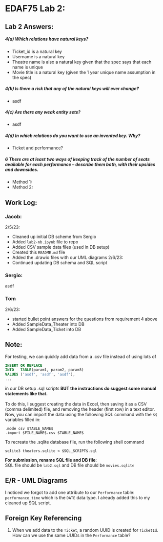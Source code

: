 # EDAF75 Lab 2:


## Lab 2 Answers:

##### 4(a) Which relations have natural keys?
* Ticket_id is a natural key
* Username is a natural key
* Theatre name is also a natural key given that the spec says that each name is unique
* Movie title is a natural key (given the 1 year unique name assumption in the spec)

##### 4(b) Is there a risk that any of the natural keys will ever change?
* asdf

##### 4(c) Are there any weak entity sets?
* asdf

##### 4(d) In which relations do you want to use an invented key. Why?
* Ticket and performance?

##### 6 There are at least two ways of keeping track of the number of seats available for each performance – describe them both, with their upsides and downsides.
* Method 1:
* Method 2:

## Work Log:
### Jacob:
2/5/23:
* Cleaned up initial DB scheme from Sergio
* Added `lab2-nb.ipynb` file to repo
* Added CSV sample data files (used in DB setup)
* Created this `README.md` file
* Added the .drawio files with our UML diagrams
2/6/23:
* Continued updating DB schema and SQL script

### Sergio:
asdf
### Tom
2/6/23:
* started bullet point answers for the questions from requirement 4 above
* Added SampleData_Theater into DB
* Added SampleData_Ticket into DB


## Note:
For testing, we can quickly add data from a .csv
file instead of using lots of
```sql
INSERT OR REPLACE
INTO   TABLE(param1, param2, param3)
VALUES ('asdf', 'asdf', 'asdf'),
...
```
in our DB setup .sql scripts
**BUT the instructions do suggest some manual
statements like that.**
<br> <br>
To do this, I suggest creating the data in Excel,
then saving it as a CSV (comma delimited) file,
and removing the header (first row) in a text
editor.
Now, you can import the data using the following
SQL command with the `$$` variables filled in:
```sqlite3
.mode csv $TABLE_NAME$
.import $FILE_NAME$.csv $TABLE_NAME$
```
To recreate the .sqlite database file, run the following shell command
```
sqlite3 theaters.sqlite < $SQL_SCRIPT$.sql
```

**For submission, rename SQL file and DB file**: <br>
SQL file should be `lab2.sql` and
DB file should be `movies.sqlite`

## E/R - UML Diagrams
I noticed we forgot to add one attribute to
our `Performance` table: `performance_time`
which is the `DATE` data type. I already
added this to my cleaned up SQL script.

## Foreign Key Referencing
1. When we add data to the `Ticket`, a random UUID is created for `TicketId`. How can we use the same UUIDs in the `Performance` table?
